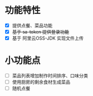 # 功能特性
* [x] 提供点餐、菜品功能
* [x] ~~基于 sa-token 提供登录功能~~
* [x] 基于 阿里云OSS-JDK 实现文件上传

# 小功能点
* [ ] 菜品列表增加制作时间排序、口味分类
* [ ] 使用厨房的剩余食材生成菜品
* [ ] 随机点餐